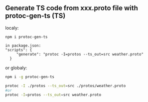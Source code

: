 ## Generate TS code from xxx.proto file with protoc-gen-ts (TS)

localy:

```
npm i protoc-gen-ts

in package.json:
"scripts": {
     "generate": "protoc -I=protos --ts_out=src weather.proto"
  }

```

or globaly:

```bash
npm i -g protoc-gen-ts

protoc -I ./protos --ts_out=src ./protos/weather.proto
#or
protoc -I=protos --ts_out=src weather.proto
```
